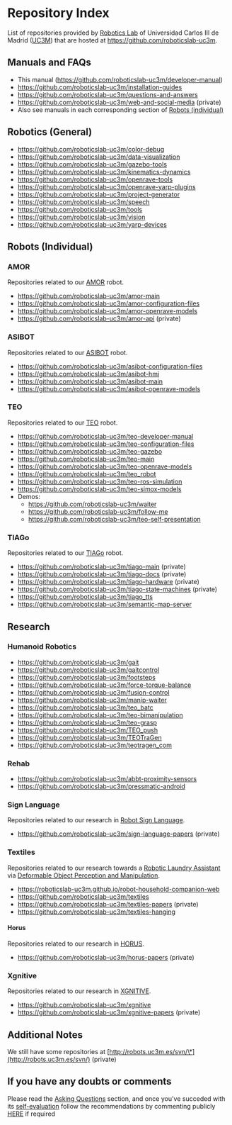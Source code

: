 # Repository Index

List of repositories provided by [Robotics Lab](http://roboticslab.uc3m.es) of Universidad Carlos III de Madrid ([UC3M](http://uc3m.es)) that are hosted at <https://github.com/roboticslab-uc3m>.

## Manuals and FAQs
- This manual (https://github.com/roboticslab-uc3m/developer-manual)
- https://github.com/roboticslab-uc3m/installation-guides
- https://github.com/roboticslab-uc3m/questions-and-answers
- https://github.com/roboticslab-uc3m/web-and-social-media (private)
- Also see manuals in each corresponding section of [Robots (individual)](#robots-individual)

## Robotics (General)
- https://github.com/roboticslab-uc3m/color-debug
- https://github.com/roboticslab-uc3m/data-visualization
- https://github.com/roboticslab-uc3m/gazebo-tools
- https://github.com/roboticslab-uc3m/kinematics-dynamics
- https://github.com/roboticslab-uc3m/openrave-tools
- https://github.com/roboticslab-uc3m/openrave-yarp-plugins
- https://github.com/roboticslab-uc3m/project-generator
- https://github.com/roboticslab-uc3m/speech
- https://github.com/roboticslab-uc3m/tools
- https://github.com/roboticslab-uc3m/vision
- https://github.com/roboticslab-uc3m/yarp-devices

## Robots (Individual)

### AMOR
Repositories related to our [AMOR](http://roboticslab.uc3m.es/roboticslab/robot/amor) robot.
- https://github.com/roboticslab-uc3m/amor-main
- https://github.com/roboticslab-uc3m/amor-configuration-files
- https://github.com/roboticslab-uc3m/amor-openrave-models
- https://github.com/roboticslab-uc3m/amor-api (private)

### ASIBOT
Repositories related to our [ASIBOT](http://roboticslab.uc3m.es/roboticslab/robot/asibot) robot.
- https://github.com/roboticslab-uc3m/asibot-configuration-files
- https://github.com/roboticslab-uc3m/asibot-hmi
- https://github.com/roboticslab-uc3m/asibot-main
- https://github.com/roboticslab-uc3m/asibot-openrave-models

### TEO
Repositories related to our [TEO](http://roboticslab.uc3m.es/roboticslab/robot/teo-humanoid) robot.
- https://github.com/roboticslab-uc3m/teo-developer-manual
- https://github.com/roboticslab-uc3m/teo-configuration-files
- https://github.com/roboticslab-uc3m/teo-gazebo
- https://github.com/roboticslab-uc3m/teo-main
- https://github.com/roboticslab-uc3m/teo-openrave-models
- https://github.com/roboticslab-uc3m/teo_robot
- https://github.com/roboticslab-uc3m/teo-ros-simulation
- https://github.com/roboticslab-uc3m/teo-simox-models
- Demos:
    - https://github.com/roboticslab-uc3m/waiter
    - https://github.com/roboticslab-uc3m/follow-me
    - https://github.com/roboticslab-uc3m/teo-self-presentation

###  TIAGo
Repositories related to our [TIAGo](http://roboticslab.uc3m.es/roboticslab/robot/tiago) robot.
- https://github.com/roboticslab-uc3m/tiago-main (private)
- https://github.com/roboticslab-uc3m/tiago-docs (private)
- https://github.com/roboticslab-uc3m/tiago-hardware (private)
- https://github.com/roboticslab-uc3m/tiago-state-machines (private)
- https://github.com/roboticslab-uc3m/tiago_tts
- https://github.com/roboticslab-uc3m/semantic-map-server

## Research

### Humanoid Robotics
- https://github.com/roboticslab-uc3m/gait
- https://github.com/roboticslab-uc3m/gaitcontrol
- https://github.com/roboticslab-uc3m/footsteps
- https://github.com/roboticslab-uc3m/force-torque-balance
- https://github.com/roboticslab-uc3m/fusion-control
- https://github.com/roboticslab-uc3m/manip-waiter
- https://github.com/roboticslab-uc3m/teo_batc
- https://github.com/roboticslab-uc3m/teo-bimanipulation
- https://github.com/roboticslab-uc3m/teo-grasp
- https://github.com/roboticslab-uc3m/TEO_push
- https://github.com/roboticslab-uc3m/TEOTraGen
- https://github.com/roboticslab-uc3m/teotragen_com

### Rehab
- https://github.com/roboticslab-uc3m/abbt-proximity-sensors
- https://github.com/roboticslab-uc3m/pressmatic-android

### Sign Language
Repositories related to our research in [Robot Sign Language](http://roboticslab.uc3m.es/roboticslab/robottypeandapp/robot-sign-language).
- https://github.com/roboticslab-uc3m/sign-language-papers (private)

### Textiles
Repositories related to our research towards a [Robotic Laundry Assistant](http://roboticslab.uc3m.es/roboticslab/robottypeandapp/robotic-laundry-assistant) via [Deformable Object Perception and Manipulation](http://roboticslab.uc3m.es/roboticslab/researchtopic/deformable-object-perception-and-manipulation).
- https://roboticslab-uc3m.github.io/robot-household-companion-web
- https://github.com/roboticslab-uc3m/textiles
- https://github.com/roboticslab-uc3m/textiles-papers (private)
- https://github.com/roboticslab-uc3m/textiles-hanging

#### Horus
Repositories related to our research in [HORUS](http://roboticslab.uc3m.es/roboticslab/project/horus).
- https://github.com/roboticslab-uc3m/horus-papers (private)

### Xgnitive
Repositories related to our research in [XGNITIVE](http://roboticslab.uc3m.es/roboticslab/robottypeandapp/xgnitive).
- https://github.com/roboticslab-uc3m/xgnitive
- https://github.com/roboticslab-uc3m/xgnitive-papers (private)

## Additional Notes
We still have some repositories at [http://robots.uc3m.es/svn/\*](http://robots.uc3m.es/svn/) (private)

## If you have any doubts or comments
Please read the [Asking Questions](asking-questions.md) section, and once you've succeded with its [self-evaluation](asking-questions.md#self-evaluation-time) follow the recommendations by commenting publicly [HERE](https://github.com/roboticslab-uc3m/developer-manual/issues/new) if required
